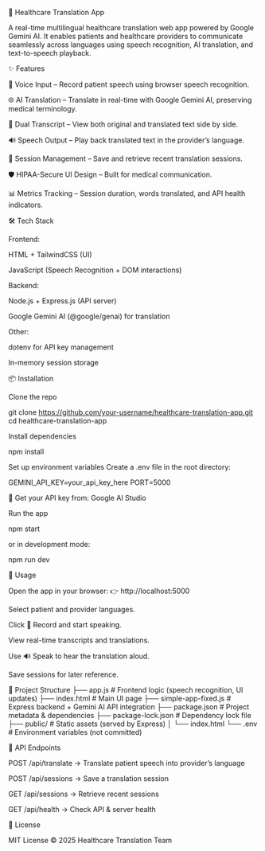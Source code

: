 
🏥 Healthcare Translation App

A real-time multilingual healthcare translation web app powered by Google Gemini AI.
It enables patients and healthcare providers to communicate seamlessly across languages using speech recognition, AI translation, and text-to-speech playback.

✨ Features

🎤 Voice Input – Record patient speech using browser speech recognition.

🌐 AI Translation – Translate in real-time with Google Gemini AI, preserving medical terminology.

🧾 Dual Transcript – View both original and translated text side by side.

🔊 Speech Output – Play back translated text in the provider’s language.

💾 Session Management – Save and retrieve recent translation sessions.

🛡️ HIPAA-Secure UI Design – Built for medical communication.

📊 Metrics Tracking – Session duration, words translated, and API health indicators.

🛠️ Tech Stack

Frontend:

HTML + TailwindCSS (UI)

JavaScript (Speech Recognition + DOM interactions)

Backend:

Node.js + Express.js (API server)

Google Gemini AI (@google/genai) for translation

Other:

dotenv for API key management

In-memory session storage

📦 Installation

Clone the repo

git clone https://github.com/your-username/healthcare-translation-app.git
cd healthcare-translation-app


Install dependencies

npm install


Set up environment variables
Create a .env file in the root directory:

GEMINI_API_KEY=your_api_key_here
PORT=5000


📝 Get your API key from: Google AI Studio

Run the app

npm start


or in development mode:

npm run dev

🚀 Usage

Open the app in your browser:
👉 http://localhost:5000

Select patient and provider languages.

Click 🎤 Record and start speaking.

View real-time transcripts and translations.

Use 🔊 Speak to hear the translation aloud.

Save sessions for later reference.

📂 Project Structure
├── app.js                # Frontend logic (speech recognition, UI updates)
├── index.html            # Main UI page
├── simple-app-fixed.js   # Express backend + Gemini AI API integration
├── package.json          # Project metadata & dependencies
├── package-lock.json     # Dependency lock file
├── public/               # Static assets (served by Express)
│   └── index.html
└── .env                  # Environment variables (not committed)

🔧 API Endpoints

POST /api/translate → Translate patient speech into provider’s language

POST /api/sessions → Save a translation session

GET /api/sessions → Retrieve recent sessions

GET /api/health → Check API & server health

📝 License

MIT License © 2025 Healthcare Translation Team
